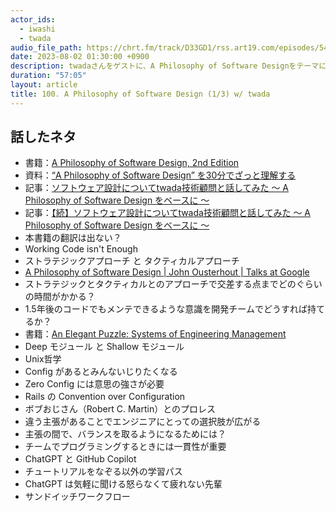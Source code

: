 ```yaml
---
actor_ids:
  - iwashi
  - twada
audio_file_path: https://chrt.fm/track/D33GD1/rss.art19.com/episodes/549436ca-e9b9-4fa3-8ad3-427898f9e2f9.mp3
date: 2023-08-02 01:30:00 +0900
description: twadaさんをゲストに、A Philosophy of Software Designをテーマに色々と語っていただいたエピソードです。
duration: "57:05"
layout: article
title: 100. A Philosophy of Software Design (1/3) w/ twada
---
```


## 話したネタ

- 書籍：[A Philosophy of Software Design, 2nd Edition](https://amzn.to/3KmsG3p)
- 資料：[“A Philosophy of Software Design” を30分でざっと理解する](https://speakerdeck.com/iwashi86/understand-roughly-philosophy-of-software-design-in-30-minutes)
- 記事：[ソフトウェア設計についてtwada技術顧問と話してみた 〜 A Philosophy of Software Design をベースに 〜](https://engineers.ntt.com/entry/2022/05/23/083118)
- 記事：[【続】ソフトウェア設計についてtwada技術顧問と話してみた 〜 A Philosophy of Software Design をベースに 〜](https://engineers.ntt.com/entry/2022/07/06/084307)
- 本書籍の翻訳は出ない？
- Working Code isn't Enough
- ストラテジックアプローチ と タクティカルアプローチ
- [A Philosophy of Software Design | John Ousterhout | Talks at Google](https://www.youtube.com/watch?v=bmSAYlu0NcY) 
- ストラテジックとタクティカルとのアプローチで交差する点までどのぐらいの時間がかかる？
- 1.5年後のコードでもメンテできるような意識を開発チームでどうすれば持てるか？
- 書籍：[An Elegant Puzzle: Systems of Engineering Management](https://amzn.to/3KmzuOo)
- Deep モジュール と Shallow モジュール
- Unix哲学
- Config があるとみんないじりたくなる
- Zero Config には意思の強さが必要
- Rails の Convention over Configuration
- ボブおじさん（Robert C. Martin）とのプロレス
- 違う主張があることでエンジニアにとっての選択肢が広がる
- 主張の間で、バランスを取るようになるためには？
- チームでプログラミングするときには一貫性が重要
- ChatGPT と GitHub Copilot
- チュートリアルをなぞる以外の学習パス
- ChatGPT は気軽に聞ける怒らなくて疲れない先輩
- サンドイッチワークフロー